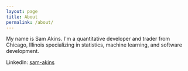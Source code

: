 ```yaml
---
layout: page
title: About
permalink: /about/
---
```


My name is Sam Akins. I'm a quantitative developer and trader from Chicago, Illinois specializing in statistics, machine learning, and software development. 

LinkedIn:
[sam-akins][linkedin-page]



[github-page]: https://github.com/samakins
[linkedin-page]: https://www.linkedin.com/in/sam-akins-3bb64668
